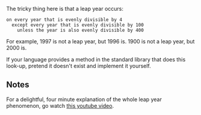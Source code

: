 The tricky thing here is that a leap year occurs:

```plain
on every year that is evenly divisible by 4
  except every year that is evenly divisible by 100
    unless the year is also evenly divisible by 400
```

For example, 1997 is not a leap year, but 1996 is.
1900 is not a leap year, but 2000 is.

If your language provides a method in the standard library that does this
look-up, pretend it doesn't exist and implement it yourself.

## Notes

For a delightful, four minute explanation of the whole leap year phenomenon, go watch [this youtube video](http://www.youtube.com/watch?v=xX96xng7sAE).
